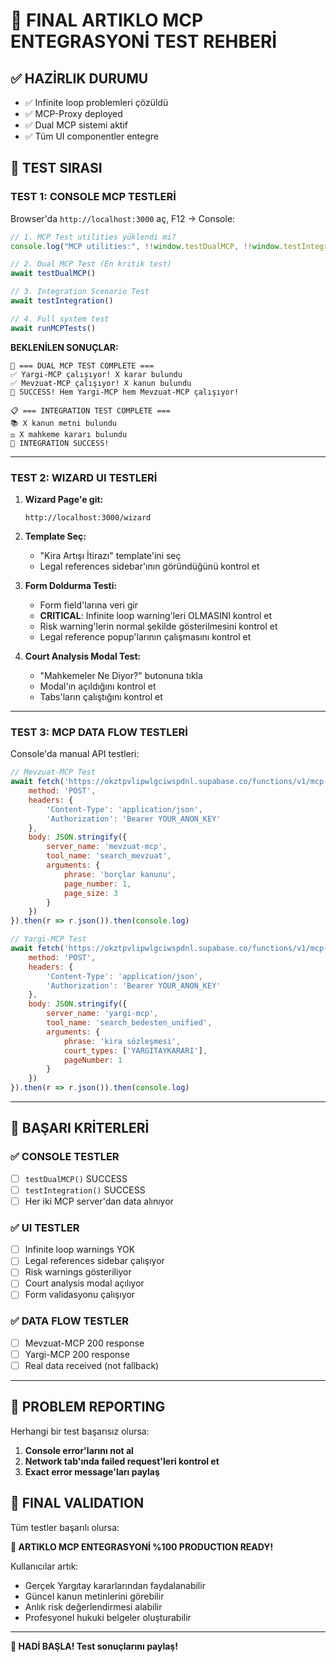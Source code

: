 # 🧪 **FINAL ARTIKLO MCP ENTEGRASYONİ TEST REHBERİ**

## ✅ **HAZİRLIK DURUMU**
- ✅ Infinite loop problemleri çözüldü
- ✅ MCP-Proxy deployed
- ✅ Dual MCP sistemi aktif
- ✅ Tüm UI componentler entegre

## 🎯 **TEST SIRASI**

### **TEST 1: CONSOLE MCP TESTLERİ**

Browser'da `http://localhost:3000` aç, F12 → Console:

```javascript
// 1. MCP Test utilities yüklendi mi?
console.log("MCP utilities:", !!window.testDualMCP, !!window.testIntegration);

// 2. Dual MCP Test (En kritik test)
await testDualMCP()

// 3. Integration Scenario Test  
await testIntegration()

// 4. Full system test
await runMCPTests()
```

**BEKLENİLEN SONUÇLAR:**
```
🎯 === DUAL MCP TEST COMPLETE ===
✅ Yargi-MCP çalışıyor! X karar bulundu
✅ Mevzuat-MCP çalışıyor! X kanun bulundu  
🎉 SUCCESS! Hem Yargi-MCP hem Mevzuat-MCP çalışıyor!

📋 === INTEGRATION TEST COMPLETE ===
📚 X kanun metni bulundu
⚖️ X mahkeme kararı bulundu
🎉 INTEGRATION SUCCESS!
```

---

### **TEST 2: WIZARD UI TESTLERİ**

1. **Wizard Page'e git:**
   ```
   http://localhost:3000/wizard
   ```

2. **Template Seç:**
   - "Kira Artışı İtirazı" template'ini seç
   - Legal references sidebar'ının göründüğünü kontrol et

3. **Form Doldurma Testi:**
   - Form field'larına veri gir
   - **CRITICAL**: Infinite loop warning'leri OLMASINI kontrol et
   - Risk warning'lerin normal şekilde gösterilmesini kontrol et
   - Legal reference popup'larının çalışmasını kontrol et

4. **Court Analysis Modal Test:**
   - "Mahkemeler Ne Diyor?" butonuna tıkla
   - Modal'ın açıldığını kontrol et
   - Tabs'ların çalıştığını kontrol et

---

### **TEST 3: MCP DATA FLOW TESTLERİ**

Console'da manual API testleri:

```javascript
// Mevzuat-MCP Test
await fetch('https://okztpvlipwlgciwspdnl.supabase.co/functions/v1/mcp-proxy', {
    method: 'POST',
    headers: { 
        'Content-Type': 'application/json',
        'Authorization': 'Bearer YOUR_ANON_KEY'
    },
    body: JSON.stringify({
        server_name: 'mevzuat-mcp',
        tool_name: 'search_mevzuat', 
        arguments: {
            phrase: 'borçlar kanunu',
            page_number: 1,
            page_size: 3
        }
    })
}).then(r => r.json()).then(console.log)
```

```javascript
// Yargi-MCP Test
await fetch('https://okztpvlipwlgciwspdnl.supabase.co/functions/v1/mcp-proxy', {
    method: 'POST',
    headers: {
        'Content-Type': 'application/json',
        'Authorization': 'Bearer YOUR_ANON_KEY'
    },
    body: JSON.stringify({
        server_name: 'yargi-mcp',
        tool_name: 'search_bedesten_unified',
        arguments: {
            phrase: 'kira sözleşmesi',
            court_types: ['YARGITAYKARARI'],
            pageNumber: 1
        }
    })
}).then(r => r.json()).then(console.log)
```

---

## 🎯 **BAŞARI KRİTERLERİ**

### ✅ **CONSOLE TESTLER**
- [ ] `testDualMCP()` SUCCESS
- [ ] `testIntegration()` SUCCESS  
- [ ] Her iki MCP server'dan data alınıyor

### ✅ **UI TESTLER**
- [ ] Infinite loop warnings YOK
- [ ] Legal references sidebar çalışıyor
- [ ] Risk warnings gösteriliyor
- [ ] Court analysis modal açılıyor
- [ ] Form validasyonu çalışıyor

### ✅ **DATA FLOW TESTLER**
- [ ] Mevzuat-MCP 200 response
- [ ] Yargi-MCP 200 response
- [ ] Real data received (not fallback)

---

## 🚨 **PROBLEM REPORTING**

Herhangi bir test başarısız olursa:

1. **Console error'larını not al**
2. **Network tab'ında failed request'leri kontrol et** 
3. **Exact error message'ları paylaş**

## 🎉 **FINAL VALIDATION**

Tüm testler başarılı olursa:

**🎯 ARTIKLO MCP ENTEGRASYONİ %100 PRODUCTION READY!**

Kullanıcılar artık:
- Gerçek Yargıtay kararlarından faydalanabilir
- Güncel kanun metinlerini görebilir  
- Anlık risk değerlendirmesi alabilir
- Profesyonel hukuki belgeler oluşturabilir

---

**🚀 HADİ BAŞLA! Test sonuçlarını paylaş!**